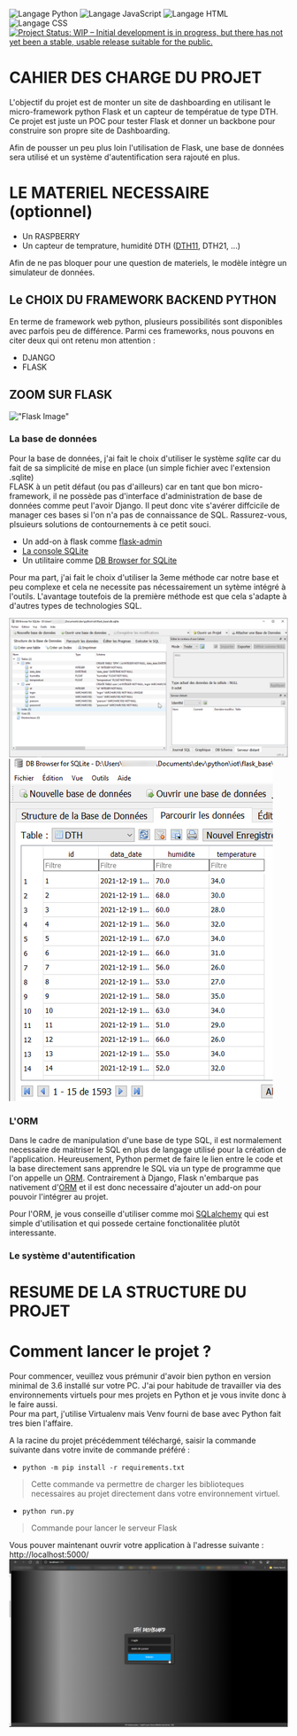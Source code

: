 ![Langage Python](https://img.shields.io/badge/language-python-blue.svg)
![Langage JavaScript](https://img.shields.io/badge/language-javascript-blue.svg)
![Langage HTML](https://img.shields.io/badge/language-HTML-blue.svg)
![Langage CSS](https://img.shields.io/badge/language-CSS-blue.svg)
[![Project Status: WIP – Initial development is in progress, but there has not yet been a stable, usable release suitable for the public.](https://www.repostatus.org/badges/latest/wip.svg)](https://www.repostatus.org/#wip)



# CAHIER DES CHARGE DU PROJET
L'objectif du projet est de monter un site de dashboarding en utilisant le micro-framework python Flask et un capteur de températue de type DTH.  
Ce projet est juste un POC pour tester Flask et donner un backbone pour construire son propre site de Dashboarding.  
  
Afin de pousser un peu plus loin l'utilisation de Flask, une base de données sera utilisé et un système d'autentification sera rajouté en plus.
  
  
# LE MATERIEL NECESSAIRE (optionnel)

 * Un RASPBERRY
 * Un capteur de temprature, humidité DTH ([DTH11](https://www.robotshop.com/eu/fr/capteurs-temperature-humidite-dth11-dfrobot-gravity.html  "lien vers un site de revente"), DTH21, ...)
  
Afin de ne pas bloquer pour une question de materiels, le modèle intègre un simulateur de données. 

## Le CHOIX DU FRAMEWORK BACKEND PYTHON 
En terme de framework web python, plusieurs possibilités sont disponibles avec parfois peu de différence.
Parmi ces frameworks, nous pouvons en citer deux qui ont retenu mon attention :
* DJANGO
* FLASK

## ZOOM SUR FLASK
!["Flask Image"](https://upload.wikimedia.org/wikipedia/commons/3/3c/Flask_logo.svg?uselang=fr)
### La base de données
Pour la base de données, j'ai fait le choix d'utiliser le système *sqlite* car du fait de sa simplicité de mise en place (un simple fichier avec l'extension .sqlite)  
FLASK à un petit défaut (ou pas d'ailleurs) car en tant que bon micro-framework, il ne possède pas d'interface d'administration de base de données comme peut l'avoir Django.
Il peut donc vite s'avérer diffcicile de manager ces bases si l'on n'a pas de connaissance de SQL. Rassurez-vous, plsuieurs solutions de contournements à ce petit souci.

* Un add-on à flask comme [flask-admin](https://flask-admin.readthedocs.io/en/latest/)
* [La console SQLite](https://sqlite.org/cli.html) 
* Un utilitaire comme [DB Browser for SQLite](https://sqlitebrowser.org/)
  
Pour ma part, j'ai fait le choix d'utiliser la 3eme méthode car notre base et peu complexe et cela ne necessite pas nécessairement un sytème intégré à l'outils.
L'avantage toutefois de la première méthode est que cela s'adapte à d'autres types de technologies SQL. 

![utilitaire SQL](https://github.com/Enoarch/dash_flask/blob/main/readme_files/DBBrowser1.png)
![utilitaire SQL](https://github.com/Enoarch/dash_flask/blob/main/readme_files/DBBrowser2.png)

### L'ORM 
Dans le cadre de manipulation d'une base de type SQL, il est normalement necessaire de maitriser le SQL en plus de langage utilisé pour la création de l'application. Heureusement, Python permet de faire le lien entre le code et la base directement sans apprendre le SQL via un type de programme que l'on appelle un [ORM](https://fr.wikipedia.org/wiki/Mapping_objet-relationnel).
Contrairement à Django, Flask n'embarque pas nativement d'[ORM](https://fr.wikipedia.org/wiki/Mapping_objet-relationnel) et il est donc necessaire d'ajouter un add-on pour pouvoir l'intégrer au projet.   
  
Pour l'ORM, je vous conseille d'utiliser comme moi [SQLalchemy](https://www.sqlalchemy.org/) qui est simple d'utilisation et qui possede certaine fonctionalitée plutôt interessante.


### Le système d'autentification 


# RESUME DE LA STRUCTURE DU PROJET

# Comment lancer le projet ?  
Pour commencer, veuillez vous prémunir d'avoir bien python en version minimal de 3.6 installé sur votre PC.
J'ai pour habitude de travailler via des environnements virtuels pour mes projets en Python et je vous invite donc à le faire aussi.  
Pour ma part, j'utilise Virtualenv mais Venv fourni de base avec Python fait tres bien l'affaire.

A la racine du projet précédemment téléchargé, saisir la commande suivante dans votre invite de commande préféré :  
* ```python -m pip install -r requirements.txt```  
> Cette commande va permettre de charger les biblioteques necessaires au projet directement dans votre environnement virtuel.  

* ```python run.py```  
>  Commande pour lancer le serveur Flask

Vous pouver maintenant ouvrir votre application à l'adresse suivante : http://localhost:5000/
![Page de connexion](https://github.com/Enoarch/dash_flask/blob/main/readme_files/connection.png)
